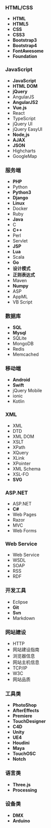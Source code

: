 ### HTML/CSS

- **HTML**
- **HTML5**
- **CSS**
- **CSS3**
- **Bootstrap3**
- **Bootstrap4**
- **FontAwesome**
- **Foundation**

### JavaScript

- **JavaScript**
- **HTML DOM**
- **jQuery**
- AngularJS
- **AngularJS2**
- **Vue.js**
- React
- TypeScript
- jQuery UI
- jQuery EasyUI
- **Node,js**
- **AJAX**
- **JSON**
- Highcharts
- GoogleMap

### 服务端

- **PHP**
- Python
- **Python3**
- **Django**
- **Linux**
- Docker
- Ruby
- **Java**
- C
- **C++**
- Perl
- Servlet
- **JSP**
- **Lua**
- Scala
- **Go**
- **设计模式**
- **正则表达式**
- Maven
- **Numpy**
- ASP
- AppML
- VB Script

### 数据库

- **SQL**
- **Mysql**
- SQLite
- MongoDB
- Redis
- Memcached

### 移动端

- **Android**
- **Swift**
- jQuery Mobile
- ionic
- Kotlin

### XML

- XML
- DTD
- XML DOM
- XSLT
- XPath
- XQuery
- XLink
- XPointer
- XML Schema
- XSL-FO
- **SVG**

### ASP.NET

- ASP.NET
- **C#**
- Web Pages
- Razor
- MVC
- Web Forms

### Web Service

- Web Service
- WSDL
- SOAP
- RSS
- RDF

### 开发工具

- Eclipse
- **Git**
- **Svn**
- Markdown

### 网站建设

- HTTP
- 网站建设指南
- 浏览器信息
- 网站主机信息
- TCP/IP
- W3C
- 网站品质

### 工具类

- **PhotoShop**
- **AfterEffects**
- **Premiere**
- **TouchDesigner**
- **C4D**
- **Unity**
- **UE4**
- **Houdini**
- **Maya**
- **TouchOSC**
- **Notch**

### 语言类

- **Three.js**
- **Processing**

### 设备类

- **DMX**
- **Arduino**